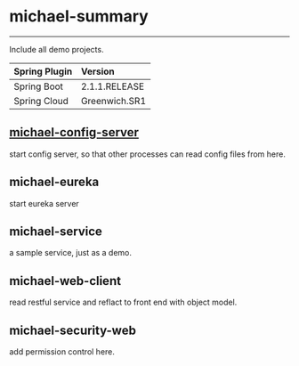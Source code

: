 # michael-summary
---
Include all demo projects.

|Spring Plugin|Version|
|:---|:---|
|Spring Boot|2.1.1.RELEASE|
|Spring Cloud|Greenwich.SR1|

## [michael-config-server](https://github.com/hexin1250/michael-summary/tree/master/michael-config-server)
start config server, so that other processes can read config files from here.

## michael-eureka
start eureka server

## michael-service
a sample service, just as a demo.

## michael-web-client
read restful service and reflact to front end with object model.

## michael-security-web
add permission control here.
